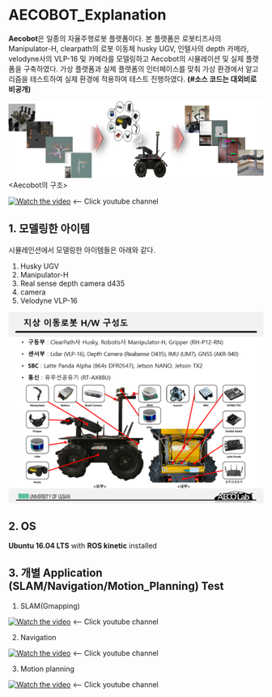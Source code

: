 # AECOBOT_Explanation

**Aecobot**은 일종의 자율주행로봇 플랫폼이다. 본 플랫폼은 로봇티즈사의 Manipulator-H, clearpath의 로봇 이동체 husky UGV, 인텔사의 depth 카메라, 
velodyne사의 VLP-16 및 카메라를 모델링하고 Aecobot의 시뮬레이션 및 실제 플랫폼을 구축하였다. 가상 플랫폼과 실제 플랫폼의 인터페이스를 맞춰 가상 환경에서 알고리즘을 테스트하여 실제 환경에 적용하여 테스트 진행하였다. **(#소스 코드는 대외비로 비공개)**

![Aecobot](https://github.com/YDK18/AECOBOT_Explanation/blob/master/picture/3.png)
                                  <Aecobot의 구조>
                                  
[![Watch the video](https://i.imgur.com/gHghSR6.png)](https://youtu.be/6dMNyTeqqLY)       <-- Click youtube channel

## 1. 모델링한 아이템

시뮬레인션에서 모델링한 아이템들은 아래와 같다. 
1. Husky UGV
2. Manipulator-H
3. Real sense depth camera d435
4. camera
5. Velodyne VLP-16

![H/W picture](https://github.com/YDK18/AECOBOT_Explanation/blob/master/picture/1.png)

## 2. OS
**Ubuntu 16.04 LTS** with **ROS kinetic** installed

## 3. 개별 Application (SLAM/Navigation/Motion_Planning) Test
1. SLAM(Gmapping)

[![Watch the video](https://i.imgur.com/cQjZtvR.png)](https://youtu.be/bSZ0R3qeKXs)       <-- Click youtube channel

2. Navigation

[![Watch the video](https://i.imgur.com/VQyIVP7.png)](https://youtu.be/-XDqJOflzwQ)       <-- Click youtube channel

3. Motion planning

[![Watch the video](https://i.imgur.com/E2cel2K.png)](https://youtu.be/-5zJ51XiCJE)       <-- Click youtube channel
